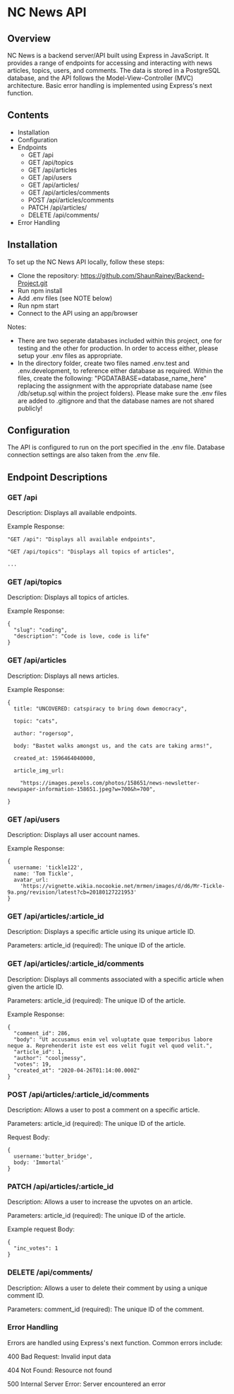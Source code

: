 # NC News API

## Overview

NC News is a backend server/API built using Express in JavaScript. It provides a range of endpoints for accessing and interacting with news articles, topics, users, and comments. The data is stored in a PostgreSQL database, and the API follows the Model-View-Controller (MVC) architecture. Basic error handling is implemented using Express's next function.

## Contents

* Installation
* Configuration
* Endpoints
  - GET /api
  - GET /api/topics
  - GET /api/articles
  - GET /api/users
  - GET /api/articles/
  - GET /api/articles/comments
  - POST /api/articles/comments
  - PATCH /api/articles/
  - DELETE /api/comments/
* Error Handling


## Installation

To set up the NC News API locally, follow these steps:

* Clone the repository: https://github.com/ShaunRainey/Backend-Project.git
* Run npm install
* Add .env files (see NOTE below)
* Run npm start 
* Connect to the API using an app/browser

Notes:
* There are two seperate databases included within this project, one for testing and the other for production. In order to access either, please setup your .env files as appropriate.
* In the directory folder, create two files named .env.test and .env.development, to reference either database as required. Within the files, create the following: "PGDATABASE=database_name_here" replacing the assignment with the appropriate database name (see /db/setup.sql within the project folders). Please make sure the .env files are added to .gitignore and that the database names are not shared publicly!

## Configuration

The API is configured to run on the port specified in the .env file. Database connection settings are also taken from the .env file.

## Endpoint Descriptions
### GET /api
Description: Displays all available endpoints.

Example Response:

    "GET /api": "Displays all available endpoints",
    
    "GET /api/topics": "Displays all topics of articles",
    
    ...


### GET /api/topics

Description: Displays all topics of articles.

Example Response:

    {
      "slug": "coding",
      "description": "Code is love, code is life"
    }

### GET /api/articles

Description: Displays all news articles.

Example Response:

    {
      title: "UNCOVERED: catspiracy to bring down democracy",
      
      topic: "cats",
      
      author: "rogersop",
      
      body: "Bastet walks amongst us, and the cats are taking arms!",
      
      created_at: 1596464040000,
      
      article_img_url:
      
        "https://images.pexels.com/photos/158651/news-newsletter-newspaper-information-158651.jpeg?w=700&h=700",
        
    }

### GET /api/users

Description: Displays all user account names.

Example Response:

    {
      username: 'tickle122',
      name: 'Tom Tickle',
      avatar_url:
        'https://vignette.wikia.nocookie.net/mrmen/images/d/d6/Mr-Tickle-9a.png/revision/latest?cb=20180127221953'
    }


### GET /api/articles/:article_id

Description: Displays a specific article using its unique article ID.

Parameters:
article_id (required): The unique ID of the article.

### GET /api/articles/:article_id/comments

Description: Displays all comments associated with a specific article when given the article ID.

Parameters:
article_id (required): The unique ID of the article.

Example Response:

    {
      "comment_id": 286,
      "body": "Ut accusamus enim vel voluptate quae temporibus labore neque a. Reprehenderit iste est eos velit fugit vel quod velit.",
      "article_id": 1,
      "author": "cooljmessy",
      "votes": 19,
      "created_at": "2020-04-26T01:14:00.000Z"
    }

### POST /api/articles/:article_id/comments

Description: Allows a user to post a comment on a specific article.

Parameters:
article_id (required): The unique ID of the article.

Request Body:

    {
      username:'butter_bridge',
      body: 'Immortal'
    }

### PATCH /api/articles/:article_id

Description: Allows a user to increase the upvotes on an article.

Parameters:
article_id (required): The unique ID of the article.

Example request Body:

    {
      "inc_votes": 1
    }

### DELETE /api/comments/
Description: Allows a user to delete their comment by using a unique comment ID.

Parameters:
comment_id (required): The unique ID of the comment.

### Error Handling
Errors are handled using Express's next function. Common errors include:

400 Bad Request: Invalid input data

404 Not Found: Resource not found

500 Internal Server Error: Server encountered an error
